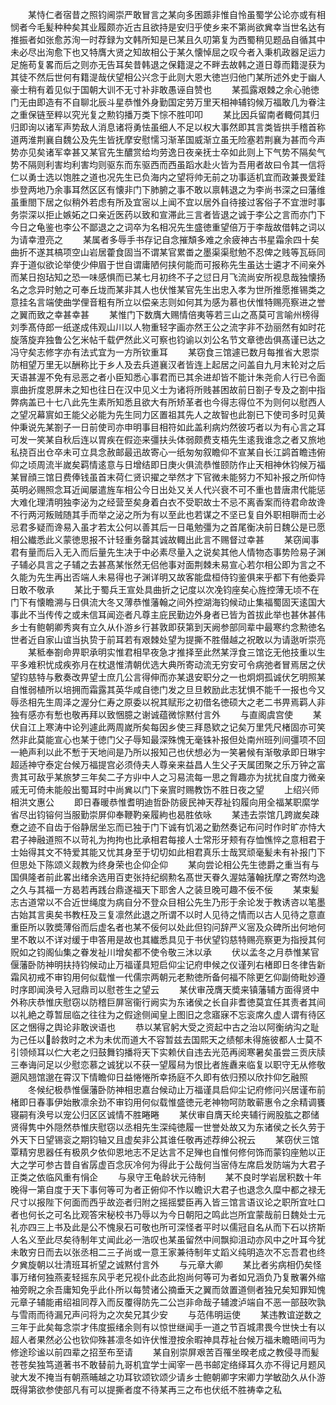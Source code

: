 <!-- { "loadSidebar": true } -->
　　某恃仁者宿昔之照钧阃崇严敢冒言之某向多困踬非惟自怜虽蜀学公论亦或有相悯者今毛髪种种矣其业履颇亦近古且欲持是安归乎使乡来不第尚欲兾幸当世名达有推振者如张愈苏洵一时荐録为文韩所知是已某且久叨第复为西蜀稍见题品自循其中未必尽出洵愈下也又特膺大贤之知故相公于某久懐悼屈之叹今者入秉机政器足运力足施苟复畧而后之则亦无告耳矣昔韩退之保籍湜之不畔去故韩之道日尊而籍湜获为其徒不然后世何有籍湜哉伏望相公兴念于此则大恩大徳岂归他门某所述外史于幽人豪士稍有着见似于国朝大训不无寸补非敢愚诬自赞也
　　某孤露艰棘之余心驰徳门无由即造有不自聊北辰斗星恭惟外身勤国定劳万里天相神辅钧候万福敢几为眷注之重保链至粹以究光复之勲钧播万类下悰不胜叩叩
　　某比因兵留南者輙伺其归归即询以诸军声势敌人消息诸将勇怯虽细人不足以权大事然即其言类皆拱手稽首称道两淮荆襄自魏公及先生皆抚摩安慰懦习渐革国威渐立虽无险塞若荆襄为甚而今声势亦见矣诸军幸甚又某官先生醲赏给均劳逸日夜亲抚士卒如此则上下气势不隔矣气势不隔则利害均利害均则驱东而东驱西而西虽蹈水赴火皆为吾用者故曰令其一信将仁以勇士选以饱胜之道也况先生已负海内之望将帅无前之功事适机宜而政兼畏爱跬歩登两地乃余事耳然区区有懐非门下肺腑之事不敢以禀韩退之为李尚书深之曰藩维虽重閤下居之似稍外若虑有所及宜宻以上闻不宜以居外自待接过客俗子不宜泄时事务崇深以拒止嫉妬之口亲近医药以致和宣滞此三言者皆退之诚于李公之言而亦门下今日之龟鉴也李公不鄙退之之词卒为名相况先生盛徳重望倍万于李哉故借韩之词以为请幸澄亮之
　　某属者多辱手书存记自念摧頽多难之余疲神古书星霜余四十矣曲折不遂其槁项空山岩居藿食固当不谓某官累畨之墨渠渠慰勉不忍俾之贱等瓦砾同弃于道似欲论举使少伸眉于世自谓庸陋何挟何能而可报称先生虽达士遴才不间亲外而某日抱玷知之恐一味感惧而已某七月初终不子之愆日月飞流尚安所视息哉独懐扬名之念异时勉之可奉丘垅而某非其人也伏惟某官先生出忠入孝为世所推愿推锡类之意挂名言端使曲学俚音粗有所立以偿亲志则如何其为感为慕也伏惟特赐亮察进之誉之翼而致之幸甚幸甚
　　某惟门下数膺大赐情倍夷等若三山之髙莫可言喻州榜得刘季髙侍郎一纸遂成伟观山川以人物重轻字画亦然王公之流字非不劲丽然有如时花旋落旋弃独鲁公乞米帖千载俨然此义可察也钧谕以刘公名节文章徳齿俱髙谨已达之冯守矣志修字亦有法式宜为一方所钦重耳
　　某窃食三馆遽已数月每推省大恩崇防相望万里无以酬称比于乡人及去兵道襄汉者皆连上起居之问盖自九月末轮对之后天语甚渥不免有忌恶之者小臣知悉心事君而已其余进却皆不能计朱尧俞人行已令面禀曲折度恩屏未之知也往日在汉中见义士为诸将所贱甚困故前日劄子专及之劄中指弊病盖已十七八此先生素所知悉且欲大有所矫革者也今得志得位不为则何以慰西人之望况幕賔如王能父必能为先生同力区置祖其先人之故智也此劄已下使司多时见黄仲秉说先某劄子一日前使司亦申明事目相符如此盖利病灼然彼巧者以为有心言之耳可发一笑某自秋后连以胃疾在假迩来彊扶头体弱颇费支梧先生逺我谁念之者又旅地私挠百出仓卒未可立具念赦邮最迅故寄心一纸匆匆叙瞻仰不宣某自长江鹢首瞻违俯仰之顷周流半嵗矣羁情逺意与日增结即日庚火俱流恭惟颐防作止天相神休钧候万福某冒顔三馆日费俸钱虽首末荷仁贤识擢之举然才下官微未能努力不知补报之所仰恃英明必赐照念耳近闻屡遣旌车相公今日出处又关人代兴衰不可不重也昔唐肃代能惩大难化理清明独李泌为之经营至矣身着白衣不受职故士不忌不离香案而待君命故谗不行两河叛贼随其手而举之泌之所为有以至此也若谋之不坚已复自外职相聨而士必忌君多疑而谗易入虽才若太公何以善其后一日黾勉彊为之首尾衡决前日魏公是已愿相公纎悉此义蒙徳思报不计轻重务罄其诚故輙出此言不赐督过幸甚
　　某窃闻事君有量而后入无入而后量先生决于中必素尽量入之说矣其他人情物态事势险易子渊子辅必具言之子辅之去甚髙某怅然无侣他事对面荆棘未易宣心若尔相公即为言之不久能为先生再出否端人未易得也子渊详明又故客能盘桓侍钧鉴俱来乎都下有他委异日敢不敬承
　　某比于蜀兵王宣处具曲折之记度以次凂钧座矣心旌控薄无顷不在门下有懐瞻溯与日俱流大冬又薄恭惟藩翰之间外控湖海钧候动止集福蜀固天逺国大事此不当传传之或未信耳闻迩者凡尊主庇民勤边外身者已皆为首拔此举也甚休甚伟乡士有鲍朝卿秀爽有立久从仆游乡行甚敦即获第到天阙参部同辈中最寒约念勲徳名世者近自家山谊当执贽于前耳若有艰棘处望为提撕不胜僣越之祝敢以为请逖听崇亮
　　某秪奉劄命畀职承明实惟君相早夜急才推择至此然某浮食三馆讫无他技重以生平多难积忧成疾弥月在枕退惟清朝优选大典所寄动流无穷安可令病弛者冒焉居之伏望钧慈特与敷奏改畀望士庶几公言得伸而亦某退安职分之一也炯炯孤诚伏乞明照某自惟弱植所以培拥而霜露其英华咸自徳门发之旦旦敕励此志犹惧不能千一报也今又辱丞相先生周泽之渥分仁寿之原委以祝其赋形之初借名徳硕大之老二书畀焉羁人非独有感亦有慙也敬再拜以致悃臆之谢诚蕴微悰黙付言外
　　与直阁虞宫使
　　某伏自江上寒涛中论列遽此两周嵗所矣每因乡使三拜恳欵之记矣万里凭尺楮固亦可笑然非此莫能宣心也某于徳门父子辱知最深殊愧无毫铢补报但处南州班列间彊项不回一絶声利以此不慙于天地间是乃所以报知己也伏想必为一笑暑候有渐敬承即日琳宇超适神守泰定台候万福提宫必须侍夫人尊亲来益昌人生父子天属团聚之乐万钟之富贵其可敌乎某旅梦三年矣二子方丱中人之习易流每一思之胷趣亦为扰扰自度力微亲戚无可倚未能般出蜀耳时中尚兾以门下亲賔时赐教饬不胜日夜之望
　　上绍兴师相洪文惠公
　　即日春暖恭惟耆明迪哲卧防疲民神天荐祉钧履向用全福某职縻学省尽出钧镕何当服勤崇屏仰奉鞭靮亲履絇也曷胜依咏
　　某违去崇馆几跨嵗矣疎憃之迹不自齿于俗静居坐忘而已独于门下诚有饥渴之勤然奏记布问时作时旷亦恃大君子神融道照不以苛礼为拘拘也比承相君每接人士常形牙颊有存恤憔悴之意相君于士始得其文不特爱其能又忧其身至于切切如此相君真乐士哉冥顽毫髪未有补报门下但思处下陈颂义觌教为终身荣也企仰企仰
　　某向尝论相公先生徳爵之重当有与国俱隆者前此畧出绪余选用百吏张持纪纲勲名髙世天眷久渥姑藩翰抚摩之寄然均逸之久与其福一方曷若再践台鼎遂福天下耶舍人之装旦晚可趣不佞不佞
　　某束髪志古道常以不合近世绳度为病自分不登众目相公先生乃形于余论发于教诱咨以笔墨古始其言奥矣书教枉及三复凛然此退之所谓不以时人见待之情而以古人见待之意直重臣所以敦奬薄俗而后虚名者也某不佞何以处此但钧问辞严义宻及众碑所出何地何里不敢以不详对缓于申答用是故也其纎悉具见于书伏望钧慈特赐亮察更为指授其何贶如之钧阁仙集之眷发祉川增矣都不使令敬三沐以承
　　伏以孟冬之月恭惟某官偃藩卧防神明扶持钧候动止万福谨具短启仰尘记府申候之仪谨列右楮即日冬律告新霜风初戒不审钧用何似载惟一代儒宗两朝元老勲徳所备何福不除更乞仰副倚毗妙遵时序即闻涣号入冠鼎司以慰苍生之望云
　　某伏审茂膺天奬来镇藩辅方面得贤中外称庆恭惟庆慰窃以防稽巨屏宻衞行阙实为东诸侯之长自非耆徳莫宜任其责者其间以礼絶之尊暂屈临之往往为之假途侧闻皇上图旧之念寤寐不忘衮席久虚人谓有待区区之悃得之舆论非敢谀语也
　　恭以某官躬大受之资起中古之治以阿衡纳沟之耻为己任以龄救时之术为未优而道大不容暂兹去国熙天之绩郁未得施彼都人士莫不引领倾耳以伫大老之归鼓舞钧播将天下实赖伏自违去光范再阅寒暑矣虽尝三贡庆牍三奉诲问足以少慰恋慕之诚犹以不获一望履舄为恨比者旌纛来临复以职守无从修敬遡风翘馆邈在霄汉下情瞻仰日益惓惓所幸扬庭不久即有依归预以欣抃仰乞融照
　　冬候纪极恭惟偃藩卧防神相忠嘉台候动止万福谨具启仰尘记府修问兴居谨布前楮即日春事伊始散凛余劲不审钧用何似载惟盛徳元老神物呵防敢蕲惠令之余精调饔寝嗣有涣号以宠公归区区诚情不胜睠睠
　　某伏审自膺天纶夹辅行阙股肱之郡储贤得隽中外隠然恭惟庆慰窃以丞相先生深纯徳履一世誉处故又为东诸侯之长久劳于外天下日望锡衮之期钧轴又且虚矣非公其谁任敬再述荐绅公祝云
　　某窃伏三馆覃精穷思器任有极夙夕依仰恩地志不足达言不足殚也自惟何修何饰而蒙钧座勉以正大之学可参古昔自省孱虚百念灰冷何为得此于公哉何当宻侍左席启发防端为大君子正类之依临风重有悁企
　　与泉守王龟龄状元待制
　　某不良时学岩居积数十年晚得一第自度于天下事何等可为者正俯仰不怍以瞻识大君子也退念久糜中都之禄无尺寸以报陛下何面而西乎故迩者归附之摇摇嬖臣再入皆三馆言语议论之职所宜吐口者也何长之可名比观答宋秘校书乃辱以为今日朝阳之鸣此岂所宜蒙哉前日魏处士元礼亦四三上书及此是公不愧泉石可敬也所可深怪者平时以儒冠自名从而下石以挤斯人名义至此尽矣待制年丈闻此必一浩叹也某虽留然中间飘抑沮动亦风中之叶耳今犹未敢穷日而去以张丞相二三子尚或一意王家兼待制年丈蹈义纯明造次不忘吾君也终夕兾旋朝以壮清班耳祈望之诚黙付言外
　　与元章大卿
　　某比者劣病相仍矣怪事万绪何独燕麦轻摇东风乎老兄视仆此态此抱尚何等可为者如兄涵负乃复散署外缩袖旁睨之余吾庸知免乎此仆所以每赞诸公摘垂天之翼而敛置道侧者独兄矣知罪知愧元章子辅能甫绍祖同荐入而反覆得防先二公岂非命哉子辅渡泸端自不恶一部鼓吹孰与雪雨而待漏兄声问将为之次矣兄其少安
　　与范伟明运使
　　某违教谊逆数之三年于此矣每念崇才伟度振绪余则有以惊世继闻手一道之节百城肃畏今世快士有以超人者果然必公也钦仰殊甚凛冬如许伏惟澄按余暇神具荐祉台候万福未瞻晤间丏为修途珍谧以前四辈之招至布至请
　　某自别崇屏艰苦百罹坐暌老成之教侵寻而髪苍苍矣独笃道著书不敢替前九哥机宜学士闻宰一邑书邮定络绎耳久亦不得记月题风驶大发不掩当有朝燕晡越之功耳钦颂钦颂少请乡士鲍朝卿字宋卿力学敏劭久从仆游既得第欲参使部凡有可以提撕者度不待某再三之布也伏纸不胜祷幸之私
